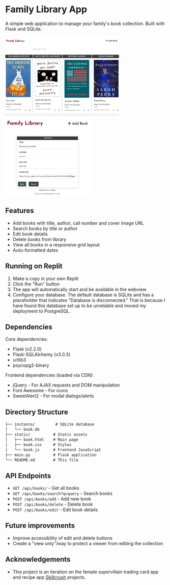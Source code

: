 # Family Library App

A simple web application to manage your family's book collection. Built with Flask and SQLite.

<img src="img/family_library_app.png" alt="preview image of family library app" height="250px">
<img src="img/book_form.png" alt="preview image of book edit form" height="250px">

## Features

- Add books with title, author, call number and cover image URL
- Search books by title or author
- Edit book details
- Delete books from library
- View all books in a responsive grid layout
- Auto-formatted dates

## Running on Replit

1. Make a copy in your own Replit
2. Click the "Run" button
3. The app will automatically start and be available in the webview
4. Configure your database. The default database is SQLite and has a placeholder that indicates "Database is disconnected." That is because I have found this database set up to be unreliable and moved my deployment to PostgreSQL.

## Dependencies

Core dependencies:
- Flask (v2.2.0)
- Flask-SQLAlchemy (v3.0.3) 
- urllib3
- psycopg2-binary

Frontend dependencies (loaded via CDN):
- jQuery - For AJAX requests and DOM manipulation
- Font Awesome - For icons
- SweetAlert2 - For modal dialogs/alerts

## Directory Structure

```
├── instance/         # SQLite database
│   └── book.db
├── static/          # Static assets
│   ├── book.html    # Main page
│   ├── book.css     # Styles
│   └── book.js      # Frontend JavaScript
├── main.py          # Flask application
└── README.md        # This file
```

## API Endpoints

- `GET /api/books/` - Get all books
- `GET /api/books/search?q=query` - Search books
- `POST /api/books/add` - Add new book
- `POST /api/books/delete` - Delete book
- `POST /api/books/edit` - Edit book details

## Future improvements
- Improve accessibility of edit and delete buttons
- Create a "view only"/way to protect a viewer from editing the collection

## Acknowledgements
- This project is an iteration on the female supervillain trading card app and recipe app <a href="https://skillcrush.com/" target="_blank">Skillcrush</a> projects.
